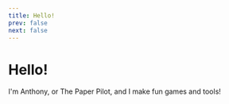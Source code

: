 ```yaml
---
title: Hello!
prev: false
next: false
---
```

# Hello!

I'm Anthony, or The Paper Pilot, and I make fun games and tools!
